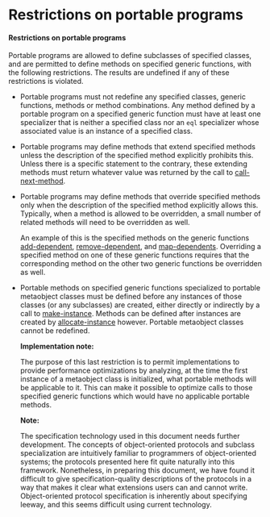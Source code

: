 Restrictions on portable programs
=================================

#### Restrictions on portable programs

Portable programs are allowed to define subclasses of specified classes, and are permitted to define methods on specified generic functions, with the following restrictions. The results are undefined if any of these restrictions is violated.

-   Portable programs must not redefine any specified classes, generic functions, methods or method combinations. Any method defined by a portable program on a specified generic function must have at least one specializer that is neither a specified class nor an `eql` specializer whose associated value is an instance of a specified class.

-   Portable programs may define methods that extend specified methods unless the description of the specified method explicitly prohibits this. Unless there is a specific statement to the contrary, these extending methods must return whatever value was returned by the call to [call-next-method](http://www.lispworks.com/documentation/HyperSpec/Body/f_call_n.htm#call-next-method).

-   Portable programs may define methods that override specified methods only when the description of the specified method explicitly allows this. Typically, when a method is allowed to be overridden, a small number of related methods will need to be overridden as well.

    An example of this is the specified methods on the generic functions [add-dependent](/docs/meta-object-protocol/add-dependent), [remove-dependent](/docs/meta-object-protocol/remove-dependent), and [map-dependents](/docs/meta-object-protocol/map-dependents). Overriding a specified method on one of these generic functions requires that the corresponding method on the other two generic functions be overridden as well.

-   Portable methods on specified generic functions specialized to portable metaobject classes must be defined before any instances of those classes (or any subclasses) are created, either directly or indirectly by a call to [make-instance](/docs/meta-object-protocol/make-instance). Methods can be defined after instances are created by [allocate-instance](http://www.lispworks.com/documentation/HyperSpec/Body/f_alloca.htm#allocate-instance) however. Portable metaobject classes cannot be redefined.

    **Implementation note:**

    The purpose of this last restriction is to permit implementations to provide performance optimizations by analyzing, at the time the first instance of a metaobject class is initialized, what portable methods will be applicable to it. This can make it possible to optimize calls to those specified generic functions which would have no applicable portable methods.

    **Note:**

    The specification technology used in this document needs further development. The concepts of object-oriented protocols and subclass specialization are intuitively familiar to programmers of object-oriented systems; the protocols presented here fit quite naturally into this framework. Nonetheless, in preparing this document, we have found it difficult to give specification-quality descriptions of the protocols in a way that makes it clear what extensions users can and cannot write. Object-oriented protocol specification is inherently about specifying leeway, and this seems difficult using current technology.


